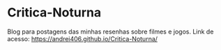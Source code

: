 # Critica-Noturna
 Blog para postagens das minhas resenhas sobre filmes e jogos.
 Link de acesso: https://andrei406.github.io/Critica-Noturna/
